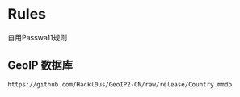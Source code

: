 # Rules
自用Passwa11规则

## GeoIP 数据库
```
https://github.com/Hackl0us/GeoIP2-CN/raw/release/Country.mmdb
```
